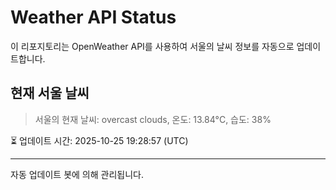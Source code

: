 
# Weather API Status

이 리포지토리는 OpenWeather API를 사용하여 서울의 날씨 정보를 자동으로 업데이트합니다.

## 현재 서울 날씨
> 서울의 현재 날씨: overcast clouds, 온도: 13.84°C, 습도: 38%

⏳ 업데이트 시간: 2025-10-25 19:28:57 (UTC)

---
자동 업데이트 봇에 의해 관리됩니다.
